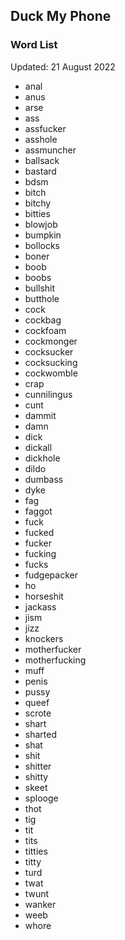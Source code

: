 ## Duck My Phone

### Word List
Updated: 21 August 2022

* anal
* anus
* arse
* ass
* assfucker
* asshole
* assmuncher
* ballsack
* bastard
* bdsm
* bitch
* bitchy
* bitties
* blowjob
* bumpkin
* bollocks
* boner
* boob
* boobs
* bullshit
* butthole
* cock
* cockbag
* cockfoam
* cockmonger
* cocksucker
* cocksucking
* cockwomble
* crap
* cunnilingus
* cunt
* dammit
* damn
* dick
* dickall
* dickhole
* dildo
* dumbass
* dyke
* fag
* faggot
* fuck
* fucked
* fucker
* fucking
* fucks
* fudgepacker
* ho
* horseshit
* jackass
* jism
* jizz
* knockers
* motherfucker
* motherfucking
* muff
* penis
* pussy
* queef
* scrote
* shart
* sharted
* shat
* shit
* shitter
* shitty
* skeet
* splooge
* thot
* tig
* tit
* tits
* titties
* titty
* turd
* twat
* twunt
* wanker
* weeb
* whore
